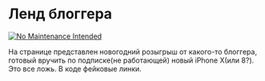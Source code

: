 # Ленд блоггера
[![No Maintenance Intended](http://unmaintained.tech/badge.svg)](http://unmaintained.tech/)

На странице представлен новогодний розыгрыш от какого-то блоггера, готовый вручить по подписке(не работающей) новый iPhone X(или 8?). Это все ложь. В коде фейковые линки.
